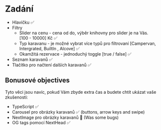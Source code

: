  # Zadání
    
- Hlavičku ✅
- Filtry
  - Slider na cenu - cena od do, výběr knihovny pro slider je na Vás. [100 - 10000] Kč ✅
  - Typ karavanu - je možné vybrat více typů pro filtrovaní [Campervan, Intergrated, BuiltIn , Alcove] ✅
  - Okamžitá rezervace - jednoduchý toggle [true / false] ✅
- Seznam karavanů ✅
- Tlačítko pro načtení dalších karavanů ✅

## Bonusové objectives

Tyto věci jsou navíc, pokud Vám zbyde extra čas a budete chtít ukázat vaše zkušenosti:

 - TypeScript ✅
 - Carousel pro obrázky karavanů ✅ (buttons, arrow keys and swipe)
 - NextImage pro obrázky karavanů 🚫 (Was some bugs)
 - OG tags pomocí NextHead ✅

